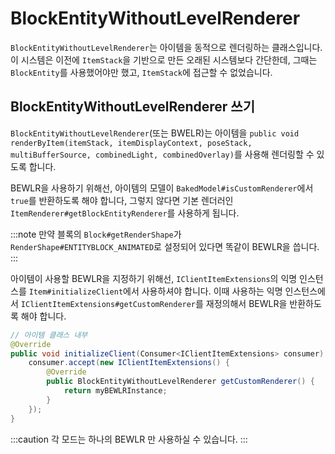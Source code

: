 BlockEntityWithoutLevelRenderer
=======================

`BlockEntityWithoutLevelRenderer`는 아이템을 동적으로 렌더링하는 클래스입니다. 이 시스템은 이전에 `ItemStack`을 기반으로 만든 오래된 시스템보다 간단한데, 그때는 `BlockEntity`를 사용했어야만 했고, `ItemStack`에 접근할 수 없었습니다.

BlockEntityWithoutLevelRenderer 쓰기
--------------------------

`BlockEntityWithoutLevelRenderer`(또는 BWELR)는 아이템을 `public void renderByItem(itemStack, itemDisplayContext, poseStack, multiBufferSource, combinedLight, combinedOverlay)`를 사용해 렌더링할 수 있도록 합니다.

BEWLR을 사용하기 위해선, 아이템의 모델이 `BakedModel#isCustomRenderer`에서 `true`를 반환하도록 해야 합니다, 그렇지 않다면 기본 렌더러인 `ItemRenderer#getBlockEntityRenderer`를 사용하게 됩니다.

:::note
만약 블록의 `Block#getRenderShape`가 `RenderShape#ENTITYBLOCK_ANIMATED`로 설정되어 있다면 똑같이 BEWLR을 씁니다.
:::

아이템이 사용할 BEWLR을 지정하기 위해선, `IClientItemExtensions`의 익명 인스턴스를 `Item#initializeClient`에서 사용하셔야 합니다. 이때 사용하는 익명 인스턴스에서 `IClientItemExtensions#getCustomRenderer`를 재정의해서 BEWLR을 반환하도록 해야 합니다.

```java
// 아이템 클래스 내부
@Override
public void initializeClient(Consumer<IClientItemExtensions> consumer) {
    consumer.accept(new IClientItemExtensions() {
        @Override
        public BlockEntityWithoutLevelRenderer getCustomRenderer() {
            return myBEWLRInstance;
        }
    });
}
```

:::caution
각 모드는 하나의 BEWLR 만 사용하실 수 있습니다.
:::

